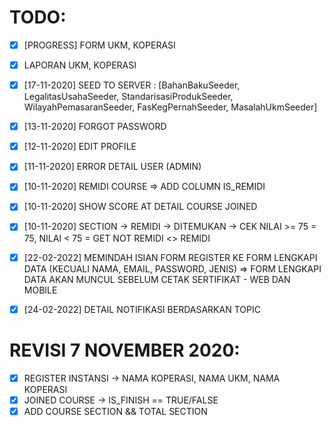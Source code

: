 # TODO:
- [x] [PROGRESS] FORM UKM, KOPERASI
- [X] LAPORAN UKM, KOPERASI
- [X] [17-11-2020] SEED TO SERVER : [BahanBakuSeeder, LegalitasUsahaSeeder, StandarisasiProdukSeeder, WilayahPemasaranSeeder, FasKegPernahSeeder, MasalahUkmSeeder]
- [X] [13-11-2020] FORGOT PASSWORD
- [X] [12-11-2020] EDIT PROFILE
- [X] [11-11-2020] ERROR DETAIL USER (ADMIN)
- [X] [10-11-2020] REMIDI COURSE => ADD COLUMN IS_REMIDI
- [X] [10-11-2020] SHOW SCORE AT DETAIL COURSE JOINED
- [X] [10-11-2020] SECTION -> REMIDI -> DITEMUKAN -> CEK NILAI >= 75 = 75, NILAI < 75 = GET NOT REMIDI <> REMIDI
- [X] [22-02-2022] MEMINDAH ISIAN FORM REGISTER KE FORM LENGKAPI DATA (KECUALI NAMA, EMAIL, PASSWORD, JENIS) => FORM LENGKAPI DATA AKAN MUNCUL SEBELUM CETAK SERTIFIKAT - WEB DAN MOBILE
- [X] [24-02-2022] DETAIL NOTIFIKASI BERDASARKAN TOPIC


# REVISI 7 NOVEMBER 2020:

- [X] REGISTER INSTANSI -> NAMA KOPERASI, NAMA UKM, NAMA KOPERASI
- [X] JOINED COURSE -> IS_FINISH == TRUE/FALSE
- [X] ADD COURSE SECTION && TOTAL SECTION
